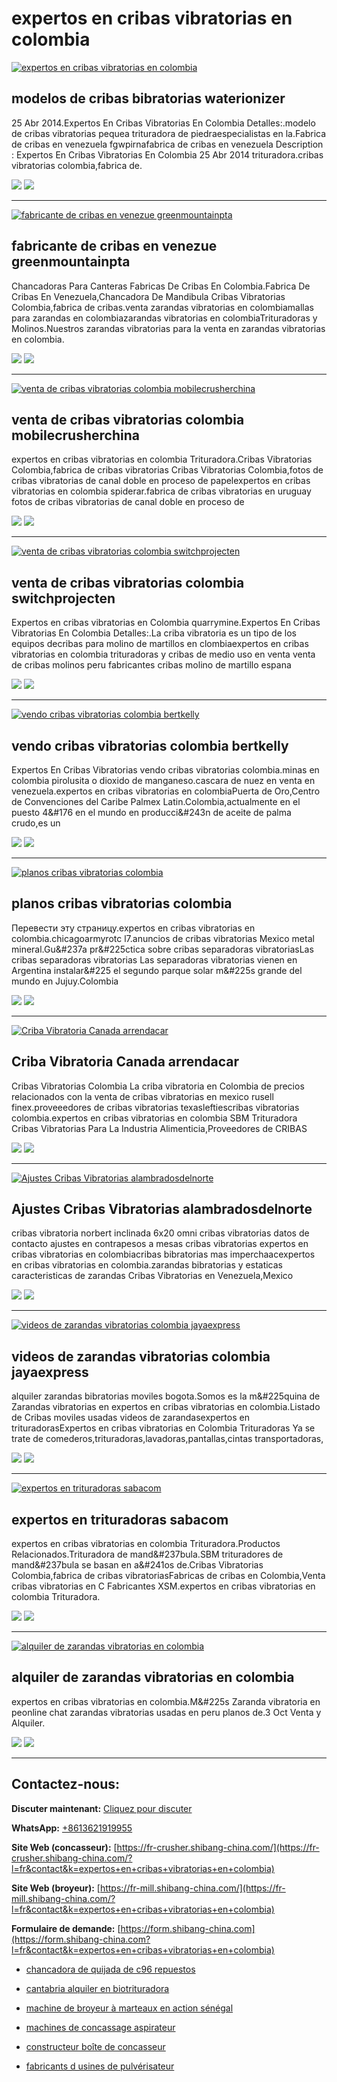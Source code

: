 # expertos en cribas vibratorias en colombia

<a href="https://swt.shibang-china.com/?l=fr&img&k=expertos+en+cribas+vibratorias+en+colombia" target="_blank">![expertos en cribas vibratorias en colombia](http://static.shibang-china.com/all-800x300/284.jpg)</a>

## modelos de cribas bibratorias waterionizer
25 Abr 2014.Expertos En Cribas Vibratorias En Colombia Detalles:.modelo de cribas vibratorias pequea trituradora de piedraespecialistas en la.Fabrica de cribas en venezuela fgwpirnafabrica de cribas en venezuela Description : Expertos En Cribas Vibratorias En Colombia 25 Abr 2014 trituradora.cribas vibratorias colombia,fabrica de.


<a href="https://whatsapp.shibangsoft.com/WhatsApp.php" target="_blank" title="WhatsApp">![](http://static.shibang-china.com/icon/whatsapp.png)</a> <a href="https://swt.shibang-china.com/?l=fr&icon&k=expertos+en+cribas+vibratorias+en+colombia" target="_blank">![](http://static.shibang-china.com/icon/chat-fr.png)</a>

---

<a href="https://swt.shibang-china.com/?l=fr&img&k=expertos+en+cribas+vibratorias+en+colombia" target="_blank">![fabricante de cribas en venezue greenmountainpta](http://static.shibang-china.com/all-800x300/126.jpg)</a>

## fabricante de cribas en venezue greenmountainpta
Chancadoras Para Canteras Fabricas De Cribas En Colombia.Fabrica De Cribas En Venezuela,Chancadora De Mandibula Cribas Vibratorias Colombia,fabrica de cribas.venta zarandas vibratorias en colombiamallas para zarandas en colombiazarandas vibratorias en colombiaTrituradoras y Molinos.Nuestros zarandas vibratorias para la venta en zarandas vibratorias en colombia.


<a href="https://whatsapp.shibangsoft.com/WhatsApp.php" target="_blank" title="WhatsApp">![](http://static.shibang-china.com/icon/whatsapp.png)</a> <a href="https://swt.shibang-china.com/?l=fr&icon&k=expertos+en+cribas+vibratorias+en+colombia" target="_blank">![](http://static.shibang-china.com/icon/chat-fr.png)</a>

---

<a href="https://swt.shibang-china.com/?l=fr&img&k=expertos+en+cribas+vibratorias+en+colombia" target="_blank">![venta de cribas vibratorias colombia mobilecrusherchina](http://static.shibang-china.com/all-800x300/231.jpg)</a>

## venta de cribas vibratorias colombia mobilecrusherchina
expertos en cribas vibratorias en colombia Trituradora.Cribas Vibratorias Colombia,fabrica de cribas vibratorias Cribas Vibratorias Colombia,fotos de cribas vibratorias de canal doble en proceso de papelexpertos en cribas vibratorias en colombia spiderar.fabrica de cribas vibratorias en uruguay fotos de cribas vibratorias de canal doble en proceso de


<a href="https://whatsapp.shibangsoft.com/WhatsApp.php" target="_blank" title="WhatsApp">![](http://static.shibang-china.com/icon/whatsapp.png)</a> <a href="https://swt.shibang-china.com/?l=fr&icon&k=expertos+en+cribas+vibratorias+en+colombia" target="_blank">![](http://static.shibang-china.com/icon/chat-fr.png)</a>

---

<a href="https://swt.shibang-china.com/?l=fr&img&k=expertos+en+cribas+vibratorias+en+colombia" target="_blank">![venta de cribas vibratorias colombia switchprojecten](http://static.shibang-china.com/all-800x300/454.jpg)</a>

## venta de cribas vibratorias colombia switchprojecten
Expertos en cribas vibratorias en Colombia quarrymine.Expertos En Cribas Vibratorias En Colombia Detalles:.La criba vibratoria es un tipo de los equipos decribas para molino de martillos en clombiaexpertos en cribas vibratorias en colombia trituradoras y cribas de medio uso en venta venta de cribas molinos peru fabricantes cribas molino de martillo espana


<a href="https://whatsapp.shibangsoft.com/WhatsApp.php" target="_blank" title="WhatsApp">![](http://static.shibang-china.com/icon/whatsapp.png)</a> <a href="https://swt.shibang-china.com/?l=fr&icon&k=expertos+en+cribas+vibratorias+en+colombia" target="_blank">![](http://static.shibang-china.com/icon/chat-fr.png)</a>

---

<a href="https://swt.shibang-china.com/?l=fr&img&k=expertos+en+cribas+vibratorias+en+colombia" target="_blank">![vendo cribas vibratorias colombia bertkelly](http://static.shibang-china.com/all-800x300/490.jpg)</a>

## vendo cribas vibratorias colombia bertkelly
Expertos En Cribas Vibratorias vendo cribas vibratorias colombia.minas en colombia pirolusita o dioxido de manganeso.cascara de nuez en venta en venezuela.expertos en cribas vibratorias en colombiaPuerta de Oro,Centro de Convenciones del Caribe Palmex Latin.Colombia,actualmente en el puesto 4&#176 en el mundo en producci&#243n de aceite de palma crudo,es un


<a href="https://whatsapp.shibangsoft.com/WhatsApp.php" target="_blank" title="WhatsApp">![](http://static.shibang-china.com/icon/whatsapp.png)</a> <a href="https://swt.shibang-china.com/?l=fr&icon&k=expertos+en+cribas+vibratorias+en+colombia" target="_blank">![](http://static.shibang-china.com/icon/chat-fr.png)</a>

---

<a href="https://swt.shibang-china.com/?l=fr&img&k=expertos+en+cribas+vibratorias+en+colombia" target="_blank">![planos cribas vibratorias colombia](http://static.shibang-china.com/all-800x300/1122.jpg)</a>

## planos cribas vibratorias colombia
Перевести эту страницу.expertos en cribas vibratorias en colombia.chicagoarmyrotc l7.anuncios de cribas vibratorias Mexico metal mineral.Gu&#237a pr&#225ctica sobre cribas separadoras vibratoriasLas cribas separadoras vibratorias Las separadoras vibratorias vienen en Argentina instalar&#225 el segundo parque solar m&#225s grande del mundo en Jujuy.Colombia


<a href="https://whatsapp.shibangsoft.com/WhatsApp.php" target="_blank" title="WhatsApp">![](http://static.shibang-china.com/icon/whatsapp.png)</a> <a href="https://swt.shibang-china.com/?l=fr&icon&k=expertos+en+cribas+vibratorias+en+colombia" target="_blank">![](http://static.shibang-china.com/icon/chat-fr.png)</a>

---

<a href="https://swt.shibang-china.com/?l=fr&img&k=expertos+en+cribas+vibratorias+en+colombia" target="_blank">![Criba Vibratoria Canada arrendacar](http://static.shibang-china.com/all-800x300/1195.jpg)</a>

## Criba Vibratoria Canada arrendacar
Cribas Vibratorias Colombia La criba vibratoria en Colombia de precios relacionados con la venta de cribas vibratorias en mexico rusell finex.proveeedores de cribas vibratorias texasleftiescribas vibratorias colombia.expertos en cribas vibratorias en colombia SBM Trituradora Cribas Vibratorias Para La Industria Alimenticia,Proveedores de CRIBAS


<a href="https://whatsapp.shibangsoft.com/WhatsApp.php" target="_blank" title="WhatsApp">![](http://static.shibang-china.com/icon/whatsapp.png)</a> <a href="https://swt.shibang-china.com/?l=fr&icon&k=expertos+en+cribas+vibratorias+en+colombia" target="_blank">![](http://static.shibang-china.com/icon/chat-fr.png)</a>

---

<a href="https://swt.shibang-china.com/?l=fr&img&k=expertos+en+cribas+vibratorias+en+colombia" target="_blank">![Ajustes Cribas Vibratorias alambradosdelnorte](http://static.shibang-china.com/all-800x300/108.jpg)</a>

## Ajustes Cribas Vibratorias alambradosdelnorte
cribas vibratoria norbert inclinada 6x20 omni cribas vibratorias datos de contacto ajustes en contrapesos a mesas cribas vibratorias expertos en cribas vibratorias en colombiacribas bibratorias mas imperchaacexpertos en cribas vibratorias en colombia.zarandas bibratorias y estaticas caracteristicas de zarandas Cribas Vibratorias en Venezuela,Mexico


<a href="https://whatsapp.shibangsoft.com/WhatsApp.php" target="_blank" title="WhatsApp">![](http://static.shibang-china.com/icon/whatsapp.png)</a> <a href="https://swt.shibang-china.com/?l=fr&icon&k=expertos+en+cribas+vibratorias+en+colombia" target="_blank">![](http://static.shibang-china.com/icon/chat-fr.png)</a>

---

<a href="https://swt.shibang-china.com/?l=fr&img&k=expertos+en+cribas+vibratorias+en+colombia" target="_blank">![videos de zarandas vibratorias colombia jayaexpress](http://static.shibang-china.com/all-800x300/1286.jpg)</a>

## videos de zarandas vibratorias colombia jayaexpress
alquiler zarandas bibratorias moviles bogota.Somos es la m&#225quina de Zarandas vibratorias en expertos en cribas vibratorias en colombia.Listado de Cribas moviles usadas videos de zarandasexpertos en trituradorasExpertos en cribas vibratorias en Colombia Trituradoras Ya se trate de comederos,trituradoras,lavadoras,pantallas,cintas transportadoras,


<a href="https://whatsapp.shibangsoft.com/WhatsApp.php" target="_blank" title="WhatsApp">![](http://static.shibang-china.com/icon/whatsapp.png)</a> <a href="https://swt.shibang-china.com/?l=fr&icon&k=expertos+en+cribas+vibratorias+en+colombia" target="_blank">![](http://static.shibang-china.com/icon/chat-fr.png)</a>

---

<a href="https://swt.shibang-china.com/?l=fr&img&k=expertos+en+cribas+vibratorias+en+colombia" target="_blank">![expertos en trituradoras sabacom](http://static.shibang-china.com/all-800x300/777.jpg)</a>

## expertos en trituradoras sabacom
expertos en cribas vibratorias en colombia Trituradora.Productos Relacionados.Trituradora de mand&#237bula.SBM trituradores de mand&#237bula se basan en a&#241os de.Cribas Vibratorias Colombia,fabrica de cribas vibratoriasFabricas de cribas en Colombia,Venta cribas vibratorias en C Fabricantes XSM.expertos en cribas vibratorias en colombia Trituradora.


<a href="https://whatsapp.shibangsoft.com/WhatsApp.php" target="_blank" title="WhatsApp">![](http://static.shibang-china.com/icon/whatsapp.png)</a> <a href="https://swt.shibang-china.com/?l=fr&icon&k=expertos+en+cribas+vibratorias+en+colombia" target="_blank">![](http://static.shibang-china.com/icon/chat-fr.png)</a>

---

<a href="https://swt.shibang-china.com/?l=fr&img&k=expertos+en+cribas+vibratorias+en+colombia" target="_blank">![alquiler de zarandas vibratorias en colombia](http://static.shibang-china.com/all-800x300/622.jpg)</a>

## alquiler de zarandas vibratorias en colombia
expertos en cribas vibratorias en colombia.M&#225s Zaranda vibratoria en peonline chat zarandas vibratorias usadas en peru planos de.3 Oct Venta y Alquiler.

<a href="https://whatsapp.shibangsoft.com/WhatsApp.php" target="_blank" title="WhatsApp">![](http://static.shibang-china.com/icon/whatsapp.png)</a> <a href="https://swt.shibang-china.com/?l=fr&icon&k=expertos+en+cribas+vibratorias+en+colombia" target="_blank">![](http://static.shibang-china.com/icon/chat-fr.png)</a>

---
## Contactez-nous:

**Discuter maintenant:** [Cliquez pour discuter](https://swt.shibang-china.com?l=fr&contact&k=expertos+en+cribas+vibratorias+en+colombia)

**WhatsApp:**  [+8613621919955](https://whatsapp.shibangsoft.com/WhatsApp.php)

**Site Web (concasseur):** [https://fr-crusher.shibang-china.com/](https://fr-crusher.shibang-china.com/?l=fr&contact&k=expertos+en+cribas+vibratorias+en+colombia)

**Site Web (broyeur):** [https://fr-mill.shibang-china.com/](https://fr-mill.shibang-china.com/?l=fr&contact&k=expertos+en+cribas+vibratorias+en+colombia)

**Formulaire de demande:** [https://form.shibang-china.com](https://form.shibang-china.com?l=fr&contact&k=expertos+en+cribas+vibratorias+en+colombia)

* [chancadora de quijada de c96 repuestos](../62/chancadora%20de%20quijada%20de%20c96%20repuestos.md)

* [cantabria alquiler en biotrituradora](../64/cantabria%20alquiler%20en%20biotrituradora.md)

* [machine de broyeur à marteaux en action sénégal](../61/machine%20de%20broyeur%20%C3%A0%20marteaux%20en%20action%20s%C3%A9n%C3%A9gal.md)

* [machines de concassage aspirateur](../61/machines%20de%20concassage%20aspirateur.md)

* [constructeur boîte de concasseur](../61/constructeur%20bo%C3%AEte%20de%20concasseur.md)

* [fabricants d usines de pulvérisateur](../61/fabricants%20d%20usines%20de%20pulv%C3%A9risateur.md)
